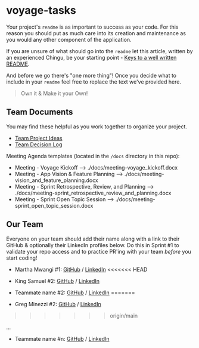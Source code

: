 # voyage-tasks

Your project's `readme` is as important to success as your code. For
this reason you should put as much care into its creation and maintenance
as you would any other component of the application.

If you are unsure of what should go into the `readme` let this article,
written by an experienced Chingu, be your starting point -
[Keys to a well written README](https://tinyurl.com/yk3wubft).

And before we go there's "one more thing"! Once you decide what to include
in your `readme` feel free to replace the text we've provided here.

> Own it & Make it your Own!

## Team Documents

You may find these helpful as you work together to organize your project.

- [Team Project Ideas](./docs/team_project_ideas.md)
- [Team Decision Log](./docs/team_decision_log.md)

Meeting Agenda templates (located in the `/docs` directory in this repo):

- Meeting - Voyage Kickoff --> ./docs/meeting-voyage_kickoff.docx
- Meeting - App Vision & Feature Planning --> ./docs/meeting-vision_and_feature_planning.docx
- Meeting - Sprint Retrospective, Review, and Planning --> ./docs/meeting-sprint_retrospective_review_and_planning.docx
- Meeting - Sprint Open Topic Session --> ./docs/meeting-sprint_open_topic_session.docx

## Our Team

Everyone on your team should add their name along with a link to their GitHub
& optionally their LinkedIn profiles below. Do this in Sprint #1 to validate
your repo access and to practice PR'ing with your team _before_ you start
coding!

- Martha Mwangi #1: [GitHub](https://github.com/marthamwangi) / [LinkedIn](https://linkedin.com/in/martymwangi)
<<<<<<< HEAD

- King Samuel #2: [GitHub](https://github.com/frugalcodes) / [LinkedIn](https://www.linkedin.com/in/samuel-igwe-031152226/)

- Teammate name #2: [GitHub](https://github.com/ghaccountname) / [LinkedIn](https://linkedin.com/in/liaccountname)
=======
- Greg Minezzi #2: [GitHub](https://github.com/minezzig) / [LinkedIn](https://linkedin.com/in/gregminezzi)
>>>>>>> origin/main

  ...

- Teammate name #n: [GitHub](https://github.com/ghaccountname) / [LinkedIn](https://linkedin.com/in/liaccountname)
